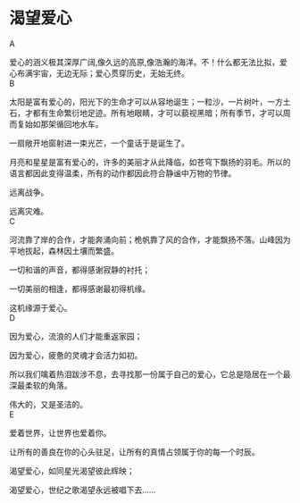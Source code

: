 # 渴望爱心

A  

爱心的涵义极其深厚广阔,像久远的高原,像浩瀚的海洋。不！什么都无法比拟，爱心布满宇宙，无边无际；爱心贯穿历史，无始无终。  
B  

太阳是富有爱心的，阳光下的生命才可以从容地诞生；一粒沙，一片树叶，一方土石，才都有生命繁衍地足迹。所有地眼睛，才可以藐视黑暗；所有季节，才可以周而复始如那架循回地水车。 

一扇敞开地窗射进一束光芒，一个童话于是诞生了。 

月亮和星星是富有爱心的，许多的美丽才从此降临，如苍穹下飘扬的羽毛。所以的语言都因此变得温柔，所有的动作都因此符合静谧中万物的节律。 

远离战争。 

远离灾难。  
C  

河流靠了岸的合作，才能奔涌向前；桅帆靠了风的合作，才能飘扬不落。山峰因为平地拔起，森林因土壤而繁盛。 

一切和谐的声音，都得感谢寂静的衬托； 

一切美丽的相逢，都得感谢最初得机缘。 

这机缘源于爱心。  
D  

 因为爱心，流浪的人们才能重返家园； 

因为爱心，疲惫的灵魂才会活力如初。 

所以我们噙着热泪跋涉不息，去寻找那一份属于自己的爱心，它总是隐居在一个最深最柔软的角落。 

伟大的，又是圣洁的。  
E  

爱着世界，让世界也爱着你。 

让所有的善良在你的心头驻足，让所有的真情占领属于你的每一个时辰。 

渴望爱心，如同星光渴望彼此辉映； 

渴望爱心，世纪之歌渴望永远被唱下去……
  
